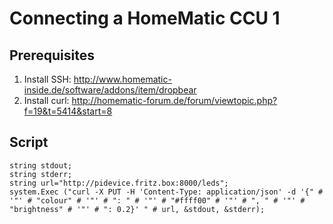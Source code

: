 # Connecting a HomeMatic CCU 1

## Prerequisites

1. Install SSH: http://www.homematic-inside.de/software/addons/item/dropbear
2. Install curl: http://homematic-forum.de/forum/viewtopic.php?f=19&t=5414&start=8

## Script

    string stdout; 
    string stderr; 
    string url="http://pidevice.fritz.box:8000/leds";
    system.Exec ("curl -X PUT -H 'Content-Type: application/json' -d '{" # '"' # "colour" # '"' # ": " # '"' # "#ffff00" # '"' # ", " # '"' # "brightness" # '"' # ": 0.2}' " # url, &stdout, &stderr);
